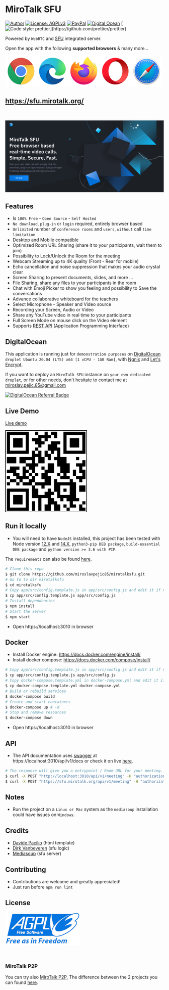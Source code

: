 # MiroTalk SFU

[![Author](https://img.shields.io/badge/Author-Miroslav-brightgreen.svg)](https://www.linkedin.com/in/miroslav-pejic-976a07101/)
[![License: AGPLv3](https://img.shields.io/badge/License-AGPLv3-blue.svg)](https://github.com/miroslavpejic85/mirotalksfu/blob/main/LICENSE)
[![PayPal](https://img.shields.io/badge/Support-PayPal-brightgreen.svg)](https://paypal.me/MiroslavPejic?locale.x=it_IT)
[![Digital Ocean](https://img.shields.io/badge/Powered%20by-DigitalOcean-blue)](https://m.do.co/c/1070207afbb1)
[![Code style: prettier](https://img.shields.io/badge/Code_style-Prettier-ff69b4.svg?)](https://github.com/prettier/prettier)

Powered by `WebRTC` and [SFU](https://mediasoup.org) integrated server.

Open the app with the following **supported browsers** & many more...

[![Foo](public/images/browsers.png)](https://sfu.mirotalk.org/)

## https://sfu.mirotalk.org/

<br />

[![mirotalksfu](public/images/mirotalksfu.png)](https://sfu.mirotalk.org/)

## Features

-   Is `100% Free` - `Open Source` - `Self Hosted`
-   `No download`, `plug-in` or `login` required, entirely browser based
-   `Unlimited` number of `conference rooms` and `users`, `without` call `time limitation`
-   Desktop and Mobile compatible
-   Optimized Room URL Sharing (share it to your participants, wait them to join)
-   Possibility to Lock/Unlock the Room for the meeting
-   Webcam Streaming up to 4K quality (Front - Rear for mobile)
-   Echo cancellation and noise suppression that makes your audio crystal clear
-   Screen Sharing to present documents, slides, and more ...
-   File Sharing, share any files to your participants in the room
-   Chat with Emoji Picker to show you feeling and possibility to Save the conversations
-   Advance collaborative whiteboard for the teachers
-   Select Microphone - Speaker and Video source
-   Recording your Screen, Audio or Video
-   Share any YouTube video in real time to your participants
-   Full Screen Mode on mouse click on the Video element
-   Supports [REST API](app/api/README.md) (Application Programming Interface)

## DigitalOcean

This application is running just for `demonstration purposes` on [DigitalOcean](https://m.do.co/c/1070207afbb1) `droplet Ubuntu 20.04 (LTS) x64 [1 vCPU - 1GB Ram]`, with [Ngnix](https://www.nginx.com/) and [Let's Encrypt](https://letsencrypt.org/).

If you want to deploy an `MiroTalk SFU` instance on `your own dedicated droplet`, or for other needs, don't hesitate to contact me at miroslav.pejic.85@gmail.com

[![DigitalOcean Referral Badge](https://web-platforms.sfo2.cdn.digitaloceanspaces.com/WWW/Badge%201.svg)](https://www.digitalocean.com/?refcode=1070207afbb1&utm_campaign=Referral_Invite&utm_medium=Referral_Program&utm_source=badge)

## Live Demo

[Live demo](https://sfu.mirotalk.org)

[![mirotalksfu-qr](public/images/mirotalksfu-qr.png)](https://sfu.mirotalk.org/)

## Run it locally

-   You will need to have `NodeJS` installed, this project has been tested with Node version [12.X](https://nodejs.org/en/blog/release/v12.22.1/) and [14.X](https://nodejs.org/en/blog/release/v14.17.5/), `python3-pip DEB package`, `build-essential DEB package` and `python version >= 3.6 with PIP`.

The `requirements` can also be found [here](https://mediasoup.org/documentation/v3/mediasoup/installation/#requirements).

```bash
# Clone this repo
$ git clone https://github.com/miroslavpejic85/mirotalksfu.git
# Go to to dir mirotalksfu
$ cd mirotalksfu
# Copy app/src/config.template.js in app/src/config.js and edit it if needed
$ cp app/src/config.template.js app/src/config.js
# Install dependencies
$ npm install
# Start the server
$ npm start
```

-   Open https://localhost:3010 in browser

## Docker

-   Install Docker engine: https://docs.docker.com/engine/install/
-   Install docker compose: https://docs.docker.com/compose/install/

```bash
# Copy app/src/config.template.js in app/src/config.js and edit it if needed
$ cp app/src/config.template.js app/src/config.js
# Copy docker-compose.template.yml in docker-compose.yml and edit it if needed
$ cp docker-compose.template.yml docker-compose.yml
# Build or rebuild services
$ docker-compose build
# Create and start containers
$ docker-compose up # -d
# Stop and remove resources
$ docker-compose down
```

-   Open https://localhost:3010 in browser

## API

-   The API documentation uses [swagger](https://swagger.io/) at https://localhost:3010/api/v1/docs or check it on live [here](https://sfu.mirotalk.org/api/v1/docs).

```bash
# The response will give you a entrypoint / Room URL for your meeting.
$ curl -X POST "http://localhost:3010/api/v1/meeting" -H "authorization: mirotalksfu_default_secret" -H "Content-Type: application/json"
$ curl -X POST "https://sfu.mirotalk.org/api/v1/meeting" -H "authorization: mirotalksfu_default_secret" -H "Content-Type: application/json"
```

## Notes

-   Run the project on a `Linux or Mac` system as the `mediasoup` installation could have issues on `Windows`.

## Credits

-   [Davide Pacilio](https://cruip.com/demos/solid/) (html template)
-   [Dirk Vanbeveren](https://github.com/Dirvann) (sfu logic)
-   [Mediasoup](https://mediasoup.org) (sfu server)

## Contributing

-   Contributions are welcome and greatly appreciated!
-   Just run before `npm run lint`

## License

[![AGPLv3](public/images/AGPLv3.png)](LICENSE)

<br/>

### MiroTalk P2P

You can try also [MiroTalk P2P](https://github.com/miroslavpejic85/mirotalk), The difference between the 2 projects you can found [here](https://github.com/miroslavpejic85/mirotalksfu/issues/14#issuecomment-932701999).
